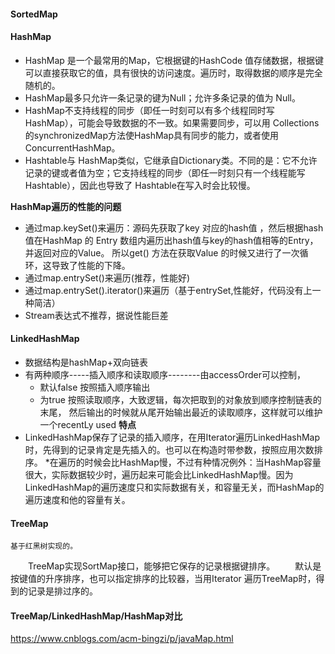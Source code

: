 #### SortedMap


#### HashMap
* HashMap 是一个最常用的Map，它根据键的HashCode 值存储数据，根据键可以直接获取它的值，具有很快的访问速度。遍历时，取得数据的顺序是完全随机的。
* HashMap最多只允许一条记录的键为Null；允许多条记录的值为 Null。
* HashMap不支持线程的同步（即任一时刻可以有多个线程同时写HashMap），可能会导致数据的不一致。如果需要同步，可以用 Collections的synchronizedMap方法使HashMap具有同步的能力，或者使用ConcurrentHashMap。
* Hashtable与 HashMap类似，它继承自Dictionary类。不同的是：它不允许记录的键或者值为空；它支持线程的同步（即任一时刻只有一个线程能写Hashtable），因此也导致了 Hashtable在写入时会比较慢。

**HashMap遍历的性能的问题**
* 通过map.keySet()来遍历：源码先获取了key 对应的hash值 ，然后根据hash值在HashMap 的
        Entry 数组内遍历出hash值与key的hash值相等的Entry，并返回对应的Value。
        所以get() 方法在获取Value 的时候又进行了一次循环，这导致了性能的下降。
* 通过map.entrySet()来遍历(推荐，性能好)
* 通过map.entrySet().iterator()来遍历（基于entrySet,性能好，代码没有上一种简洁）
* Stream表达式不推荐，据说性能巨差


#### LinkedHashMap
* 数据结构是hashMap+双向链表  
* 有两种顺序-----插入顺序和读取顺序--------由accessOrder可以控制，  
    * 默认false 按照插入顺序输出
    * 为true 按照读取顺序，大致逻辑，每次把取到的对象放到顺序控制链表的末尾，
        然后输出的时候就从尾开始输出最近的读取顺序，这样就可以维护一个recentLy used
**特点**
* LinkedHashMap保存了记录的插入顺序，在用Iterator遍历LinkedHashMap时，先得到的记录肯定是先插入的。也可以在构造时带参数，按照应用次数排序。
*在遍历的时候会比HashMap慢，不过有种情况例外：当HashMap容量很大，实际数据较少时，遍历起来可能会比LinkedHashMap慢。因为LinkedHashMap的遍历速度只和实际数据有关，和容量无关，而HashMap的遍历速度和他的容量有关。

#### TreeMap
    基于红黑树实现的。
　　TreeMap实现SortMap接口，能够把它保存的记录根据键排序。
　　默认是按键值的升序排序，也可以指定排序的比较器，当用Iterator 遍历TreeMap时，得到的记录是排过序的。

#### TreeMap/LinkedHashMap/HashMap对比
https://www.cnblogs.com/acm-bingzi/p/javaMap.html